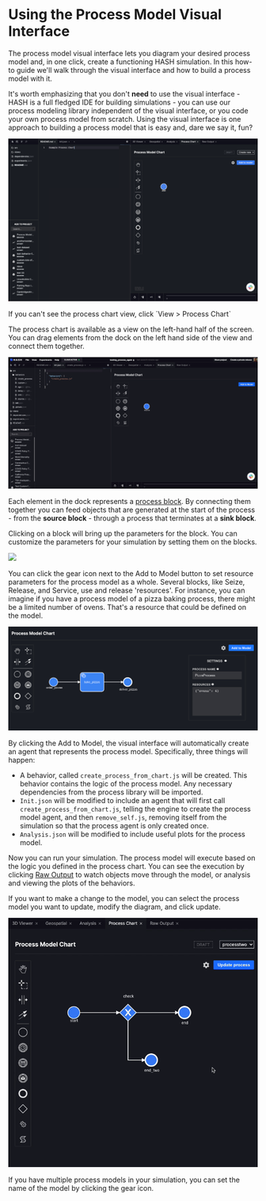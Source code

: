 # Using the Process Model Visual Interface

The process model visual interface lets you diagram your desired process model and, in one click, create a functioning HASH simulation. In this how-to guide we'll walk through the visual interface and how to build a process model with it.

It's worth emphasizing that you don't **need** to use the visual interface - HASH is a full fledged IDE for building simulations - you can use our process modeling library independent of the visual interface, or you code your own process model from scratch. Using the visual interface is one approach to building a process model that is easy and, dare we say it, fun?

![Process Chart View](../../.gitbook/assets/image%20%2852%29.png)

<Hint style="info">
If you can't see the process chart view, click `View > Process Chart`
</Hint>

The process chart is available as a view on the left-hand half of the screen. You can drag elements from the dock on the left hand side of the view and connect them together.

![](../../.gitbook/assets/kapture-2021-03-29-at-19.57.12.gif)

Each element in the dock represents a [process block](process-blocks.md). By connecting them together you can feed objects that are generated at the start of the process - from the **source block** - through a process that terminates at a **sink block**.

Clicking on a block will bring up the parameters for the block. You can customize the parameters for your simulation by setting them on the blocks.

![](../../.gitbook/assets/kapture-2021-03-29-at-20.01.01.gif)

You can click the gear icon next to the Add to Model button to set resource parameters for the process model as a whole. Several blocks, like Seize, Release, and Service, use and release 'resources'. For instance, you can imagine if you have a process model of a pizza baking process, there might be a limited number of ovens. That's a resource that could be defined on the model.

![Pizza Process with four ovens available](../../.gitbook/assets/image%20%2854%29.png)

By clicking the Add to Model, the visual interface will automatically create an agent that represents the process model. Specifically, three things will happen:

* A behavior, called `create_process_from_chart.js` will be created. This behavior contains the logic of the process model. Any necessary dependencies from the process library will be imported.
* `Init.json` will be modified to include an agent that will first call `create_process_from_chart.js`, telling the engine to create the process model agent, and then `remove_self.js`, removing itself from the simulation so that the process agent is only created once.
* `Analysis.json` will be modified to include useful plots for the process model.

Now you can run your simulation. The process model will execute based on the logic you defined in the process chart. You can see the execution by clicking [Raw Output](../../creating-simulations/views/raw-data.md#raw-output) to watch objects move through the model, or analysis and viewing the plots of the behaviors.

If you want to make a change to the model, you can select the process model you want to update, modify the diagram, and click update.

![Updating a process model](../../.gitbook/assets/updating_processes.gif)

If you have multiple process models in your simulation, you can set the name of the model by clicking the gear icon.

